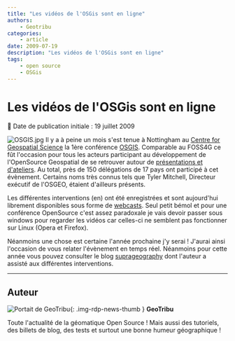 ```yaml
---
title: "Les vidéos de l'OSGis sont en ligne"
authors:
    - Geotribu
categories:
    - article
date: 2009-07-19
description: "Les vidéos de l'OSGis sont en ligne"
tags:
    - open source
    - OSGis
---
```


# Les vidéos de l'OSGis sont en ligne

:calendar: Date de publication initiale : 19 juillet 2009

![OSGIS.jpg](http://geotribu.net/sites/default/files/Tuto/img/Blog/divers/OSGIS.jpg) Il y a à peine un mois s'est tenue à Nottingham au [Centre for Geospatial Science](http://www.nottingham.ac.uk/cgs/) la 1ère conférence [OSGIS](http://www.opensourcegis.org.uk/). Comparable au FOSS4G ce fût l'occasion pour tous les acteurs participant au développement de l'OpenSource Geospatial de se retrouver autour de [présentations et d'ateliers](http://cgs.nottingham.ac.uk/~osgis/OSGIS%20Provisional%20Agenda.pdf). Au total, près de 150 délégations de 17 pays ont participé à cet évènement. Certains noms très connus tels que Tyler Mitchell, Directeur exécutif de l'OSGEO, étaient d'ailleurs présents.

Les différentes interventions (en) ont été enregistrées et sont aujourd'hui librement disponibles sous forme de [webcasts](http://cgs.nottingham.ac.uk/~osgis/os_call_info.html). Seul petit bémol et pour une conférence OpenSource c'est assez paradoxale je vais devoir passer sous windows pour regarder les vidéos car celles-ci ne semblent pas fonctionner sur Linux (Opera et Firefox).

Néanmoins une chose est certaine l'année prochaine j'y serai ! J'aurai ainsi l'occasion de vous relater l'évènement en temps réel. Néanmoins pour cette année vous pouvez consulter le blog [suprageography](http://ollie.blogs.splintdev.geog.ucl.ac.uk/2009/06/osgis-uk-conference/) dont l'auteur a assisté aux différentes interventions.

----

## Auteur

![Portait de GeoTribu](https://cdn.geotribu.fr/img/internal/charte/geotribu_logo_64x64.png){: .img-rdp-news-thumb }
**GeoTribu**

Toute l'actualité de la géomatique Open Source ! Mais aussi des tutoriels, des billets de blog, des tests et surtout une bonne humeur géographique !
